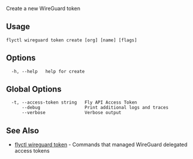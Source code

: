 Create a new WireGuard token

## Usage
~~~
flyctl wireguard token create [org] [name] [flags]
~~~

## Options

~~~
  -h, --help   help for create
~~~

## Global Options

~~~
  -t, --access-token string   Fly API Access Token
      --debug                 Print additional logs and traces
      --verbose               Verbose output
~~~

## See Also

* [flyctl wireguard token](/docs/flyctl/wireguard-token/)	 - Commands that managed WireGuard delegated access tokens

